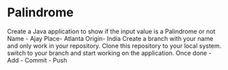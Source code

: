 # Palindrome
Create a Java application to show if the input value is a Palindrome or not
Name - Ajay
Place- Atlanta
Origin- India
Create a branch with your name and only work in your repository.
Clone this repository to your local system.
switch to your branch and start working on the application.
Once done - Add - Commit - Push
